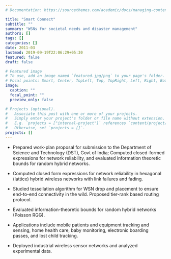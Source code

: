 ```yaml
---
# Documentation: https://sourcethemes.com/academic/docs/managing-content/

title: "Smart Connect"
subtitle: ""
summary: "WSNs for societal needs and disaster management"
authors: []
tags: []
categories: []
date: 2011-03
lastmod: 2019-09-19T22:06:29+05:30
featured: false
draft: false

# Featured image
# To use, add an image named `featured.jpg/png` to your page's folder.
# Focal points: Smart, Center, TopLeft, Top, TopRight, Left, Right, BottomLeft, Bottom, BottomRight.
image:
  caption: ""
  focal_point: ""
  preview_only: false

# Projects (optional).
#   Associate this post with one or more of your projects.
#   Simply enter your project's folder or file name without extension.
#   E.g. `projects = ["internal-project"]` references `content/project/deep-learning/index.md`.
#   Otherwise, set `projects = []`.
projects: []
---
```


- Prepared work-plan proposal for submission to the Department of Science and Technology (DST), Govt of India; Computed closed-formed expressions for network reliability, and evaluated information theoretic bounds for random hybrid networks.
- Computed closed form expressions for network reliability in hexagonal (lattice) hybrid wireless networks with link failures and fading.
- Studied tessellation algorithm for WSN drop and placement to ensure end-to-end connectivity in the wild. Proposed tier-rank based routing protocol.
- Evaluated information-theoretic bounds for random hybrid networks (Poisson RGG).
- Applications include mobile patients and equipment tracking and sensing, home health care, baby monitoring, electronic boarding passes, and lost child tracking.

- Deployed industrial wireless sensor networks and analyzed experimental data.